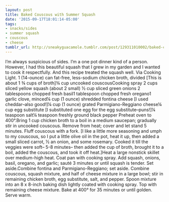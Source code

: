 ```yaml
---
layout: post
title: Baked Couscous with Summer Squash
date: '2015-09-17T18:01:14-05:00'
tags:
- snacks/sides
- summer squash
- couscous
- cheese
tumblr_url: http://sneakyguacamole.tumblr.com/post/129311010002/baked-couscous-with-summer-squash
---
```

I’m always suspicious of sides. I’m a one pot dinner kind of a person. However, I had this beautiful squash that I grew in my garden and I wanted to cook it respectfully. And this recipe treated the squash well. Via Cooking Light. 1 (14-ounce) can fat-free, less-sodium chicken broth, divided [This is about 1 ¾ cups of broth]¾ cup uncooked couscousCooking spray 2 cups sliced yellow squash (about 2 small) ½ cup sliced green onions 2 tablespoons chopped fresh basil1 tablespoon chopped fresh oregano1 garlic clove, minced¼ cup (1 ounce) shredded fontina cheese [I used cheddar–also good!]¼ cup (1 ounce) grated Parmigiano-Reggiano cheese¼ cup egg substitute [I substituted one egg for the egg substitute–puns!]¼ teaspoon salt¼ teaspoon freshly ground black pepper Preheat oven to 400°.Bring 1 cup chicken broth to a boil in a medium saucepan; gradually stir in uncooked couscous. Remove from heat; cover and let stand 5 minutes. Fluff couscous with a fork. [I like a little more seasoning and umph to my couscous, so I put a little olive oil in the pot, heat it up, then added a small sliced carrot, ½ an onion, and some rosemary. Cooked it till the veggies were soft– 5-8 minutes– then added the cup of broth, brought it to a boil, added the couscous, and took it off heat.]Heat a large nonstick skillet over medium-high heat. Coat pan with cooking spray. Add squash, onions, basil, oregano, and garlic; sauté 3 minutes or until squash is tender. Set aside.Combine fontina and Parmigiano-Reggiano; set aside. Combine couscous, squash mixture, and half of cheese mixture in a large bowl; stir in remaining chicken broth, egg substitute, salt, and pepper. Spoon mixture into an 8 x 8-inch baking dish lightly coated with cooking spray. Top with remaining cheese mixture. Bake at 400° for 35 minutes or until golden. Serve warm.
